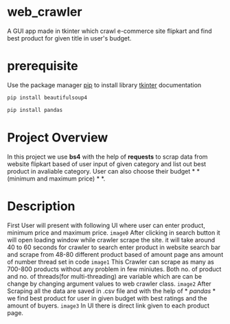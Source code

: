 # web_crawler
A GUI app made in tkinter which crawl e-commerce site flipkart and find best product for given title in user's budget.
# prerequisite
Use the package manager [pip](https://pip.pypa.io/en/stable/) to install  library
[tkinter](https://docs.python.org/3/library/tkinter.html) documentation
```bash
pip install beautifulsoup4
```
```bash
pip install pandas
```
# Project Overview
  In this project we use **bs4** with the help of __requests__ to scrap data from website flipkart based of user input of given category
  and list out best product in avaliable category. User can also choose their budget * * (minimum and maximum price) * *.
  
 # Description
  First User will present with following UI where user can enter product, minimum price and maximum price.
  ```image0```
  After clicking in search button it will open loading window while crawler scrape the site. it will take around 40 to 60 seconds for
  crawler to search enter product in website search bar and scrape from 48-80 different product based of amount page ans amount of number thread set in code 
  ```image1```
  This Crawler can scrape as many as 700-800 products without any problem in few miniutes. Both no. of product and no. of threads(for multi-threading) are variable which are can be change by changing argument values to web crawler class.
  ```image2```
  After Scraping all the data are saved in .csv file and with the help of * *pandas* * we find best product for user in given budget with best ratings and the amount of buyers. 
  ```image3```
  In UI there is direct link given to each product page.
